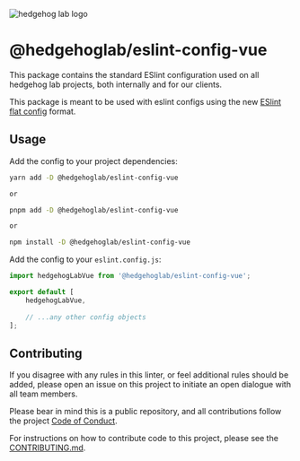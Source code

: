 ![hedgehog lab logo](https://github.com/hedgehoglab-engineering/frontend-linters/raw/main/assets/images/hhl-logo-dark.png)

# @hedgehoglab/eslint-config-vue

This package contains the standard ESlint configuration used on all hedgehog lab projects, both internally and for our clients.

This package is meant to be used with eslint configs using the new [ESlint flat config](https://eslint.org/docs/latest/use/configure/migration-guide#start-using-flat-config-files) format.

## Usage

Add the config to your project dependencies:

```bash 
yarn add -D @hedgehoglab/eslint-config-vue

or

pnpm add -D @hedgehoglab/eslint-config-vue

or

npm install -D @hedgehoglab/eslint-config-vue
```

Add the config to your `eslint.config.js`:

```js
import hedgehogLabVue from '@hedgehoglab/eslint-config-vue';

export default [
    hedgehogLabVue,
    
    // ...any other config objects
];
```

## Contributing

If you disagree with any rules in this linter, or feel additional rules should be added, please open an issue on this project to initiate an open dialogue with all team members. 

Please bear in mind this is a public repository, and all contributions follow the project [Code of Conduct](../../CODE_OF_CONDUCT.md).

For instructions on how to contribute code to this project, please see the [CONTRIBUTING.md](../../CONTRIBUTING.md).
